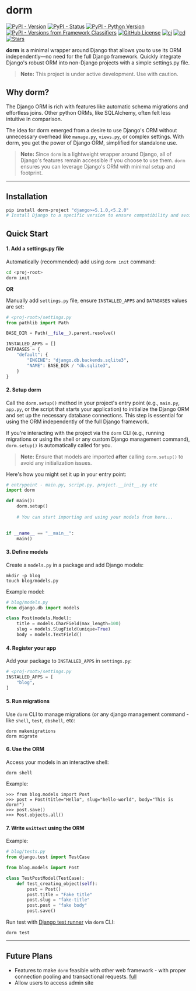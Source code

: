 # dorm

[![PyPI - Version](https://img.shields.io/pypi/v/dorm-project)](https://pypi.org/project/dorm-project/)
[![PyPI - Status](https://img.shields.io/pypi/status/dorm-project)](https://pypi.org/project/dorm-project/)
[![PyPI - Python Version](https://img.shields.io/pypi/pyversions/dorm-project)](https://pypi.org/project/dorm-project/)
[![PyPI - Versions from Framework Classifiers](https://img.shields.io/pypi/frameworkversions/django/dorm-project)](https://pypi.org/project/dorm-project/)
[![GitHub License](https://img.shields.io/github/license/daadu/dorm)](https://github.com/daadu/dorm/blob/master/LICENSE)
[![ci](https://github.com/daadu/dorm/actions/workflows/ci.yml/badge.svg)](https://github.com/daadu/dorm/actions/workflows/ci.yml)
[![cd](https://github.com/daadu/dorm/actions/workflows/cd.yml/badge.svg)](https://github.com/daadu/dorm/actions/workflows/cd.yml)
[![Stars](https://img.shields.io/github/stars/daadu/dorm?logo=github)](https://github.com/daadu/dorm/stargazers)

**dorm** is a minimal wrapper around Django that allows you to use its ORM 
independently—no need for the full Django framework. Quickly integrate Django's 
robust ORM into non-Django projects with a simple settings.py file.

> **Note:** This project is under active development. Use with caution.

## Why dorm?
The Django ORM is rich with features like automatic schema migrations and effortless joins. 
Other python ORMs, like SQLAlchemy, often felt less intuitive in comparison.

The idea for dorm emerged from a desire to use Django's ORM without unnecessary overhead 
like `manage.py`, `views.py`, or complex settings. With dorm, you get the power of Django 
ORM, simplified for standalone use.

> **Note:** Since `dorm` is a lightweight wrapper around Django, all of Django's features 
> remain accessible if you choose to use them. `dorm` ensures you can leverage Django's ORM 
> with minimal setup and footprint.

---

## Installation

```bash
pip install dorm-project "django>=5.1.0,<5.2.0" 
# Install Django to a specific version to ensure compatibility and avoid potential issues.  
```

## Quick Start

#### 1. Add a settings.py file
Automatically (recommended) add using `dorm init` command:
```bash
cd <proj-root>
dorm init 
```
**OR**

Manually add `settings.py` file, ensure `INSTALLED_APPS` and `DATABASES` values are set:
```python
# <proj-root>/settings.py
from pathlib import Path

BASE_DIR = Path(__file__).parent.resolve()

INSTALLED_APPS = []
DATABASES = {
    "default": {
        "ENGINE": "django.db.backends.sqlite3",
        "NAME": BASE_DIR / "db.sqlite3",
    }
}
```

#### 2. Setup dorm

Call the `dorm.setup()` method in your project's entry point (e.g., `main.py`, `app.py`, or the script that starts 
your application) to initialize the Django ORM and set up the necessary database connections. This step is essential
for using the ORM independently of the full Django framework.

If you're interacting with the project via the `dorm` CLI (e.g., running migrations or using the shell or any 
custom Django management command), `dorm.setup()` is automatically called for you.

> **Note:** Ensure that models are imported **after** calling `dorm.setup()` to avoid any initialization issues.


Here's how you might set it up in your entry point:
```python
# entrypoint - main.py, script.py, project.__init__.py etc
import dorm

def main():
    dorm.setup()
    
    # You can start importing and using your models from here...
    

if __name__ == "__main__":
    main() 
```

#### 3. Define models
Create a `models.py` in a package and add Django models:
```shell
mkdir -p blog
touch blog/models.py
```
Example model:
```python
# blog/models.py
from django.db import models

class Post(models.Model):
    title = models.CharField(max_length=100)
    slug = models.SlugField(unique=True)
    body = models.TextField()
```

#### 4. Register your app
Add your package to `INSTALLED_APPS` in `settings.py`:
```python
# <proj-root>/settings.py
INSTALLED_APPS = [
    "blog",
]
```

#### 5. Run migrations
Use `dorm` CLI to manage migrations (or any django management command - like `shell`, `test`, `dbshell`, etc:
```shell
dorm makemigrations
dorm migrate
```

#### 6. Use the ORM
Access your models in an interactive shell:
```shell
dorm shell
```
Example:
```pycon
>>> from blog.models import Post
>>> post = Post(title="Hello", slug="hello-world", body="This is dorm!")
>>> post.save()
>>> Post.objects.all()
```

#### 7. Write `unittest` using the ORM
Example:
```python
# blog/tests.py
from django.test import TestCase

from blog.models import Post

class TestPostModel(TestCase):
    def test_creating_object(self):
        post = Post()
        post.title = "Fake title"
        post.slug = "fake-title"
        post.post = "fake body"
        post.save()
```
Run test with [Django test runner](https://docs.djangoproject.com/en/5.1/topics/testing/overview/#running-tests) via `dorm` CLI:
```shell
dorm test
```

--- 

## Future Plans
- Features to make `dorm` feasible with other web framework - with proper connection pooling and transactional requests. [full](https://www.reddit.com/r/django/comments/1hqy923/comment/m4tw22n/?utm_source=share&utm_medium=web3x&utm_name=web3xcss&utm_term=1&utm_content=share_button)
- Allow users to access admin site